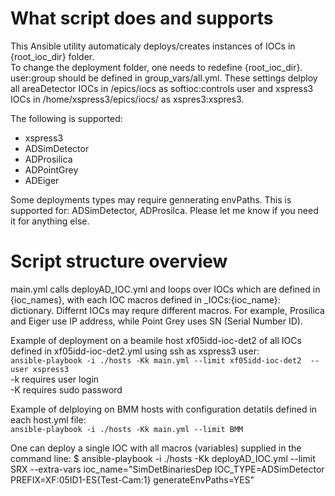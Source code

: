 # What script does and supports 
This Ansible utility automaticaly deploys/creates instances of IOCs in {root_ioc_dir} folder.  
To change the deployment folder, one needs to redefine {root_ioc_dir}.  
user:group should be defined in group_vars/all.yml.
These settings delploy all areaDetector IOCs in  /epics/iocs as softioc:controls user and xspress3 IOCs in /home/xspress3/epics/iocs/ as xspres3:xspres3.  
   
The following is supported:
- xspress3
- ADSimDetector
- ADProsilica
- ADPointGrey
- ADEiger

Some deployments types may require gennerating envPaths. This is supported for: ADSimDetector, ADProsilca.
Please let me know if you need it for anything else.


# Script structure overview
main.yml calls deployAD_IOC.yml and loops over IOCs which are defined in {ioc_names}, with each IOC macros defined in _IOCs:{ioc_name}: dictionary. Differnt IOCs may requre different macros. For example, Prosilica and Eiger use IP address, while Point Grey uses SN (Serial Number ID).   
   
Example of deployment on a beamile host xf05idd-ioc-det2 of all IOCs defined in xf05idd-ioc-det2.yml using ssh as xspress3 user:    
```ansible-playbook -i ./hosts -Kk main.yml --limit xf05idd-ioc-det2  --user xspress3```   
-k requires user login   
-K requires sudo password  

Example of delploying on BMM hosts with configuration detatils defined in each host.yml file:   
```ansible-playbook -i ./hosts -Kk main.yml --limit BMM```   

One can deploy a single IOC with all macros (variables) supplied in the command line:
$ ansible-playbook -i ./hosts -Kk deployAD_IOC.yml --limit SRX --extra-vars ioc_name="SimDetBinariesDep IOC_TYPE=ADSimDetector PREFIX=XF:05ID1-ES{Test-Cam:1} generateEnvPaths=YES"

